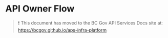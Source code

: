 # API Owner Flow

> :exclamation: This document has moved to the BC Gov API Services Docs site at: https://bcgov.github.io/aps-infra-platform
